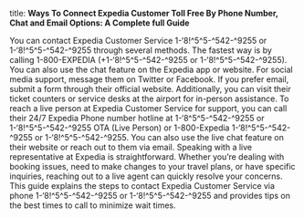 title: **Ways To Connect Expedia Customer Toll Free By Phone Number, Chat and Email Options: A Complete full Guide**

You can contact Expedia Customer Service 1-‘8!^5^5-^542-^9255 or 1-‘8!^5^5-^542-^9255 through several methods. The fastest way is by calling 1-800-EXPEDIA (+1-‘8!^5^5-^542-^9255 or 1-‘8!^5^5-^542-^9255). You can also use the chat feature on the Expedia app or website. For social media support, message them on Twitter or Facebook. If you prefer email, submit a form through their official website. Additionally, you can visit their ticket counters or service desks at the airport for in-person assistance.
To reach a live person at Expedia Customer Service for support, you can call their 24/7 Expedia Phone number hotline at 1-‘8^5^5-^542-^9255 or 1-‘8!^5^5-^542-^9255 OTA (Live Person) or 1-800-Expedia 1-‘8!^5^5-^542-^9255 or 1-‘8!^5^5-^542-^9255. You can also use the live chat feature on their website or reach out to them via email. Speaking with a live representative at Expedia is straightforward. Whether you’re dealing with booking issues, need to make changes to your travel plans, or have specific inquiries, reaching out to a live agent can quickly resolve your concerns. This guide explains the steps to contact Expedia Customer Service via phone 1-‘8!^5^5-^542-^9255 or 1-‘8!^5^5-^542-^9255 and provides tips on the best times to call to minimize wait times.
